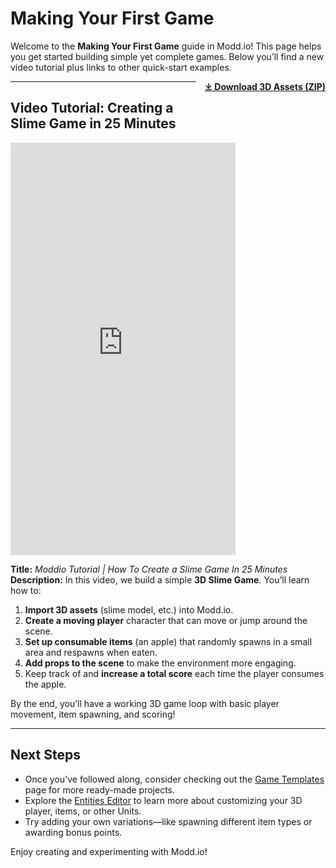 # Making Your First Game

Welcome to the **Making Your First Game** guide in Modd.io! This page helps you get started building simple yet complete games. Below you’ll find a new video tutorial plus links to other quick-start examples.

<!-- This div floats the link to the right of the text block -->
<div style="float: right; margin: 0 0 1em 1em;">
  <a href="./assets/slime-game-assets.zip" download>
    <strong>⤓ Download 3D Assets (ZIP)</strong>
  </a>
</div>


---

## Video Tutorial: Creating a Slime Game in 25 Minutes

<iframe
  width="360"
  height="660"
  src="https://www.youtube.com/embed/JKy78h1ibsQ"
  title="Moddio Tutorial | How To Create a Slime Game In 25 Minutes"
  frameborder="0"
  allowfullscreen>
</iframe>

**Title:** *Moddio Tutorial | How To Create a Slime Game In 25 Minutes*  
**Description:** In this video, we build a simple **3D Slime Game**. You’ll learn how to:

1. **Import 3D assets** (slime model, etc.) into Modd.io.  
2. **Create a moving player** character that can move or jump around the scene.  
3. **Set up consumable items** (an apple) that randomly spawns in a small area and respawns when eaten.  
4. **Add props to the scene** to make the environment more engaging.  
5. Keep track of and **increase a total score** each time the player consumes the apple.

By the end, you’ll have a working 3D game loop with basic player movement, item spawning, and scoring!

---

## Next Steps

- Once you’ve followed along, consider checking out the [Game Templates](first-game/game-templates.md) page for more ready-made projects.  
- Explore the [Entities Editor](using-scripts/entity-types/entity-types.md) to learn more about customizing your 3D player, items, or other Units.  
- Try adding your own variations—like spawning different item types or awarding bonus points.

Enjoy creating and experimenting with Modd.io!
